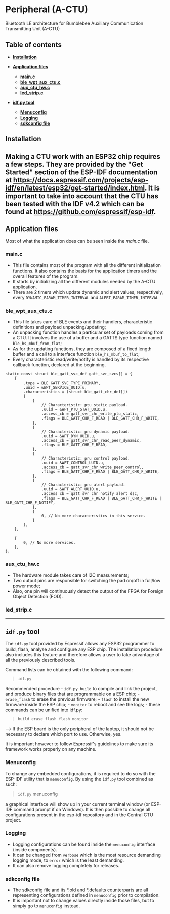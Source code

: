# Peripheral (A-CTU)
Bluetooth LE architecture for Bumblebee Auxiliary Communication Transmitting Unit (A-CTU)

## **Table of contents**
- [**Installation**](#installation)

- [**Application files**](#application-files) 
    - [**main.c**](#mainc)
    - [**ble_wpt_aux_ctu.c**](#ble_wpt_aux_ctuc)
    - [**aux_ctu_hw.c**](#aux_ctu_hwc)
    - [**led_strip.c**](#led_stripc)

- [**idf.py tool**](#idfpy-tool)
    - [**Menuconfig**](#menuconfig)
    - [**Logging**](#logging)
    - [**sdkconfig file**](#sdkconfig-file)

## **Installation**
Making a CTU work with an ESP32 chip requires a few steps. They are provided by the "Get Started" section of the ESP-IDF documentation at https://docs.espressif.com/projects/esp-idf/en/latest/esp32/get-started/index.html. 
It is important to take into account that the CTU has been tested with the IDF v4.2 which can be found at https://github.com/espressif/esp-idf.
------------------------

## **Application files**
Most of what the application does can be seen inside the _main.c_ file.

### **main.c**

- This file contains most of the program with all the different initialization functions. It also contains the basis for the application timers and the overall features of the program.
- It starts by initializing all the different modules needed by the A-CTU application.
- There are 2 timers which update dynamic and alert values, respectively, every `DYNAMIC_PARAM_TIMER_INTERVAL` and `ALERT_PARAM_TIMER_INTERVAL`
     
### **ble_wpt_aux_ctu.c**
   
- This file takes care of BLE events and their handlers, characteristic definitions and payload unpacking/updating;
- An unpacking function handles a particular set of payloads coming from a CTU. It involves the use of a buffer and a GATTS type function named `ble_hs_mbuf_from_flat`;
- As for the updating functions, they are composed of a fixed length buffer and a call to a interface function `ble_hs_mbuf_to_flat`;
- Every characteristic read/write/notify is handled by its respective callback function, declared at the beginning.

```
static const struct ble_gatt_svc_def gatt_svr_svcs[] = {
    {
        .type = BLE_GATT_SVC_TYPE_PRIMARY,
        .uuid = &WPT_SERVICE_UUID.u,
        .characteristics = (struct ble_gatt_chr_def[])
        {   
            {
                // Characteristic: ptu static payload.
                .uuid = &WPT_PTU_STAT_UUID.u,
                .access_cb = gatt_svr_chr_write_ptu_static,
                .flags = BLE_GATT_CHR_F_READ | BLE_GATT_CHR_F_WRITE,
            },
            {
                // Characteristic: pru dynamic payload.
                .uuid = &WPT_DYN_UUID.u,
                .access_cb = gatt_svr_chr_read_peer_dynamic,
                .flags = BLE_GATT_CHR_F_READ,
            },
            {
                // Characteristic: pru control payload.
                .uuid = &WPT_CONTROL_UUID.u,
                .access_cb = gatt_svr_chr_write_peer_control,
                .flags = BLE_GATT_CHR_F_READ | BLE_GATT_CHR_F_WRITE,
            },
            {
                // Characteristic: pru alert payload.
                .uuid = &WPT_ALERT_UUID.u,
                .access_cb = gatt_svr_chr_notify_alert_dsc,
                .flags = BLE_GATT_CHR_F_READ | BLE_GATT_CHR_F_WRITE | BLE_GATT_CHR_F_NOTIFY,
            },
            {
                0, // No more characteristics in this service.
            }
        },
    },

    {
        0, // No more services. 
    },
};
```

### **aux_ctu_hw.c**
- The hardware module takes care of I2C measurements;
- Two output pins are responsible for switching the pad on/off in full/low power mode;
- Also, one pin will continuously detect the output of the FPGA for Foreign Object Detection (FOD).

### **led_strip.c**
    
------------------------
## **`idf.py` tool**

The `idf.py` tool provided by Espressif allows any ESP32 programmer to build, flash, analyse and configure any ESP chip. The installation procedure also includes this feature and therefore allows a user to take advantage of all the previously described tools.

Command lists can be obtained with the following command:

>`idf.py`

Recommended procedure
    - `idf.py build` to compile and link the project, and produce binary files that are programmable on a ESP chip;
    - `erase_flash` to erase the previous firmware;
    - `flash` to install the new firmware inside the ESP chip;
    - `monitor` to reboot and see the logs;
    - these commands can be unified into idf.py:
    
>`build erase_flash flash monitor`

--> If the ESP board is the only peripheral of the laptop, it should not be necessary to declare which port to use. Otherwise, yes.

It is important however to follow Espressif's guidelines to make sure its framework works properly on any machine.

### **Menuconfig**

To change any embedded configurations, it is required to do so with the ESP-IDF utility that is `menuconfig`. By using the `idf.py` tool combined as such:

>`idf.py` menuconfig

a graphical interface will show up in your current terminal window (or ESP-IDF command prompt if on Windows). It is then possible to change all configurations present in the esp-idf repository and in the Central CTU project.

### **Logging**

- Logging configurations can be found inside the `menuconfig` interface (inside components).
-  It can be changed from `verbose` which is the most resource demanding logging mode, to `error` which is the least demanding. 
- It can also remove logging completely for releases.

### **sdkconfig file**

- The sdkconfig file and its *.old and *.defaults counterparts are all representing configurations defined in `menuconfig` prior to compilation. 
- It is important not to change values directly inside those files, but to simply go to `menuconfig` instead.
